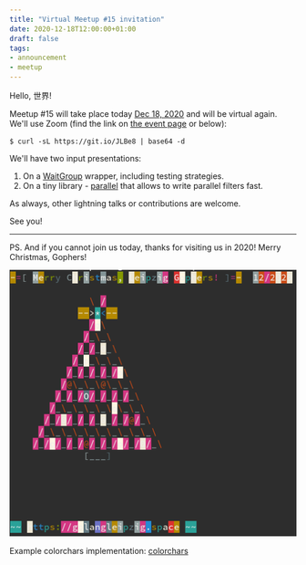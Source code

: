 ```yaml
---
title: "Virtual Meetup #15 invitation"
date: 2020-12-18T12:00:00+01:00
draft: false
tags:
- announcement
- meetup
---
```


Hello, 世界!

Meetup #15 will take place today [Dec 18,
2020](https://www.meetup.com/Leipzig-Golang/events/268785606/) and will be
virtual again. We'll use Zoom (find the link on [the event
page](https://www.meetup.com/Leipzig-Golang/events/268785606/) or below):

```shell
$ curl -sL https://git.io/JLBe8 | base64 -d
```

We'll have two input presentations:

1. On a [WaitGroup](https://golang.org/pkg/sync/#WaitGroup) wrapper, including testing strategies.
2. On a tiny library - [parallel](https://github.com/miku/parallel) that allows to write parallel filters fast.

As always, other lightning talks or contributions are welcome.

See you!

----

PS. And if you cannot join us today, thanks for visiting us in 2020! Merry Christmas, Gophers!


![](/images/xmas2020.png)


Example colorchars implementation: [colorchars](https://gist.github.com/miku/339a2ad63623b08da449bfdab3bd680a#file-main-go)

<!--

https://www.linkedin.com/posts/martin-czygan-58348842_virtual-meetup-15-invitation-activity-6745727036632948736-HBYk

-->

